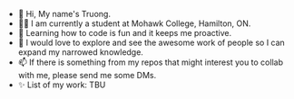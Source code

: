 - 👋 Hi, My name's Truong.
- 🧑‍🎓 I am currently a student at Mohawk College, Hamilton, ON.
- 🌱 Learning how to code is fun and it keeps me proactive.
- 💞️ I would love to explore and see the awesome work of people so I can expand my narrowed knowledge.
- 📫 If there is something from my repos that might interest you to collab with me, please send me some DMs.
- ✨ List of my work: TBU

<!---
trmng/trmng is a ✨ special ✨ repository because its `README.md` (this file) appears on your GitHub profile.
You can click the Preview link to take a look at your changes.
--->
